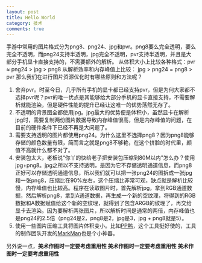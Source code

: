 ```yaml
---
layout: post
title: Hello World
category: 技术
comments: true
---
```



手游中常用的图片格式分为png8、png24、jpg和pvr。png8要么完全透明，要么完全不透明，而png24支持半透明，jpg完全不透明，pvr支持半透明，并且是大部分手机显卡直接支持的，不需要额外的解析。
从体积大小上比较各种格式：pvr ≈ png24 > jpg > png8
从解析效率和内存峰值上比较： jpg > png24 = png8 > pvr
那么我们在进行图片资源优化时有哪些原则和方法呢？
1. 舍弃pvr。时至今日，几乎所有手机的显卡都已经支持pvr，但是为何大家都不选择pvr呢？pvr的唯一优点是其能够给大部分手机的显卡直接支持，不需要解析就能渲染，但是硬件性能的提升已经让这唯一的优势荡然无存了。
2. 不透明的背景图全都使用jpg。jpg最大的优势便是体积小，虽然显卡在解析jpg时，需要复制两份图片数据导致内存峰值很高，但是内存峰值的问题，在目前的硬件条件下已经不再是大问题了。
3. 需要支持透明的图片都使用png24。为什么这里不选择png8？因为png8能够存储的颜色数量有限，简而言之就是png8不够艳，在这个拼脸的时代里，颜值不高就什么都不对了。
4. 安装包太大，老板说“你丫的快给老子把安装包压缩到80M以内”怎么办？使用jpg+png8。jpg之所以不支持透明，是因为它不存储透明通道信息，而png8正好可以存储透明通道信息，所以我们就可以把一张png24的图拆成一张jpg和一张png8，压缩比在90%左右，这个压缩比非常可观，缺点就是解析比较慢，内存峰值也比较高。程序在读取图片时，首先解析jpg，拿到RGB通道数据，然后解析png8，拿到A通道数据，再生成一个新的空纹理，将得到的RGB数据和A数据赋值给这个新的空纹理，就得到了包含ARGB的纹理了，再交给显卡去渲染。因为要解析两张图片，所以解析时间是通常的两倍，内存峰值也是png24的2.5倍（png24是2，png8是2，jpg是3，jpg + png8就是5）。
5. 使用一些图片压缩工具将图片体积变小。比如[PP鸭](http://ppduck.com/)，这个工具挺好使的，工具的制作团队开发的[MarkMan](http://www.getmarkman.com/)也是个小神器。

另外说一点，**美术作图时一定要考虑重用性 美术作图时一定要考虑重用性 美术作图时一定要考虑重用性**
